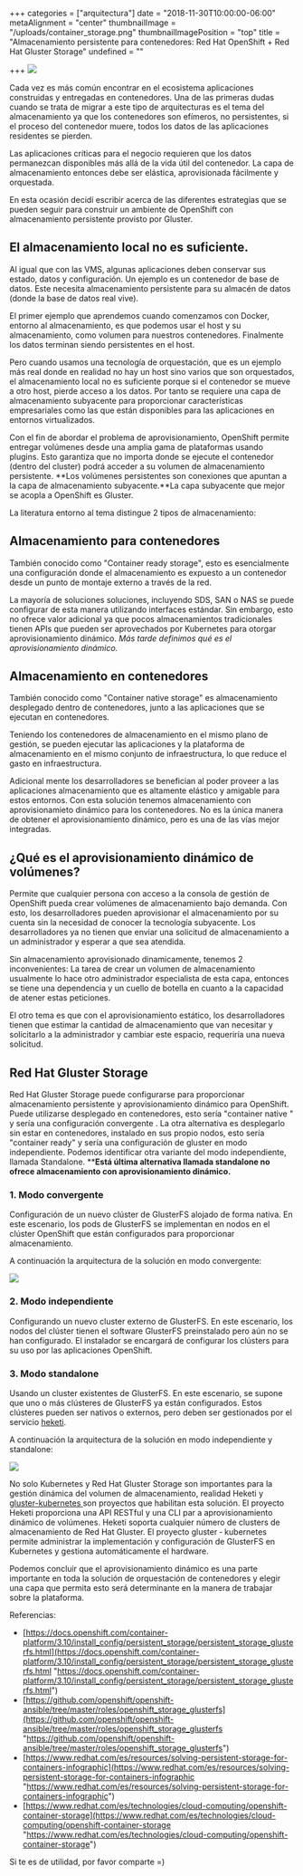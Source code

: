 +++
categories = ["arquitectura"]
date = "2018-11-30T10:00:00-06:00"
metaAlignment = "center"
thumbnailImage = "/uploads/container_storage.png"
thumbnailImagePosition = "top"
title = "Almacenamiento persistente para contenedores: Red Hat OpenShift + Red Hat Gluster Storage"
undefined = ""

+++
![](/uploads/cns3-6-4.png)

Cada vez es más común encontrar en el ecosistema  aplicaciones construidas y entregadas en contenedores. Una de las primeras dudas cuando se trata de migrar a este tipo de arquitecturas es el tema del almacenamiento ya que los contenedores son efímeros, no persistentes, si el proceso del contenedor muere, todos los datos de las aplicaciones residentes se pierden.

Las aplicaciones críticas para el negocio requieren que los datos  permanezcan disponibles más allá de la vida útil del contenedor. La capa de almacenamiento entonces debe ser elástica, aprovisionada  fácilmente y orquestada.

En esta ocasión decidí escribir acerca de las diferentes estrategias que se pueden seguir para construir un ambiente de OpenShift con almacenamiento persistente provisto por Gluster.

## El almacenamiento local no es suficiente.

Al igual que con las VMS, algunas aplicaciones deben conservar sus estado, datos y configuración. Un ejemplo es un contenedor de base de datos. Este necesita almacenamiento persistente para su almacén de datos (donde la base de datos real vive).

El primer ejemplo que aprendemos cuando comenzamos con Docker, entorno al almacenamiento, es que podemos usar el host y su almacenamiento, como volumen para nuestros contenedores. Finalmente los datos terminan siendo persistentes en el host.

Pero cuando usamos una tecnología de orquestación, que es un ejemplo más real donde en realidad no hay un host sino varios que son orquestados, el almacenamiento local no es suficiente porque si el contenedor se mueve a otro host, pierde acceso a los datos. Por tanto se requiere una capa de almacenamiento subyacente para proporcionar características empresariales como las que están disponibles para las aplicaciones  en entornos virtualizados.

Con el fin de abordar el problema de aprovisionamiento, OpenShift  permite  entregar volúmenes desde una amplia gama de plataformas usando plugins. Esto garantiza que no importa donde se ejecute el contenedor (dentro del cluster) podrá acceder a su volumen de almacenamiento persistente. **Los volúmenes persistentes son conexiones  que apuntan a la capa de almacenamiento subyacente.**La capa subyacente que mejor se acopla a OpenShift es Gluster.

La literatura entorno al tema distingue 2 tipos de almacenamiento:

## **Almacenamiento para contenedores**

También conocido como "Container ready storage", esto es esencialmente una configuración donde el almacenamiento es expuesto a un contenedor desde un punto de montaje externo a través de la red.

La mayoría de soluciones soluciones, incluyendo SDS, SAN o NAS se puede configurar de esta manera utilizando interfaces estándar. Sin embargo, esto  no ofrece  valor adicional ya que pocos almacenamientos tradicionales tienen APIs que pueden ser aprovechados por Kubernetes para otorgar aprovisionamiento dinámico. _Más tarde definimos qué es el aprovisionamiento dinámico._

## **Almacenamiento en contenedores**

También conocido como "Container native storage" es almacenamiento desplegado dentro de contenedores, junto a las aplicaciones que se ejecutan en contenedores.

Teniendo los contenedores de almacenamiento en el mismo plano de gestión, se pueden ejecutar las aplicaciones y la plataforma de almacenamiento en el mismo conjunto de infraestructura, lo que reduce el gasto en infraestructura.

Adicional mente los desarrolladores se benefician al poder proveer a las aplicaciones almacenamiento que es altamente elástico y amigable para estos entornos. Con esta solución tenemos almacenamiento con aprovisionamieto dinámico para los contenedores. No es la única manera de obtener el aprovisionamiento dinámico, pero es una de las vías mejor integradas.

## **¿Qué es el aprovisionamiento dinámico de volúmenes?**

Permite que cualquier persona con acceso a la consola de gestión de OpenShift pueda crear volúmenes de almacenamiento bajo demanda. Con esto, los desarrolladores pueden aprovisionar el almacenamiento por su cuenta sin la necesidad de conocer la tecnología subyacente. Los desarrolladores ya no tienen que enviar una solicitud de almacenamiento a un administrador y esperar a que sea atendida.

Sin almacenamiento aprovisionado dinamicamente, tenemos 2 inconvenientes:  La tarea de crear un volumen de almacenamiento usualmente lo hace otro administrador especialista de esta capa, entonces se tiene una dependencia y un cuello de botella en cuanto a la capacidad de atener estas peticiones.

El otro tema es que con el aprovisionamiento estático, los desarrolladores tienen  que estimar la cantidad de almacenamiento que van necesitar y solicitarlo a la administrador y cambiar este espacio, requeriría una nueva solicitud.

## Red Hat Gluster Storage

Red Hat Gluster Storage puede configurarse para proporcionar almacenamiento persistente y aprovisionamiento dinámico para  OpenShift. Puede utilizarse desplegado en contenedores, esto sería  "container native " y sería una configuración convergente . La otra alternativa es desplegarlo sin estar en contenedores, instalado en sus propio nodos, esto sería "container ready" y sería una configuración de gluster en modo independiente. Podemos identificar otra variante del modo independiente, llamada Standalone. ****Está última alternativa llamada standalone no ofrece almacenamiento con aprovisionamiento dinámico.**

### 1. Modo convergente

Configuración de un nuevo clúster de GlusterFS alojado de forma nativa. En este escenario, los pods de GlusterFS se implementan en nodos en el clúster OpenShift que están configurados para proporcionar almacenamiento.

A continuación la arquitectura de la solución en modo convergente:

![](/uploads/Screenshot-20181129164551-885x666.png)

### 2. Modo independiente

Configurando un nuevo cluster externo de GlusterFS. En este escenario, los nodos del clúster tienen el software GlusterFS preinstalado pero aún no se han configurado. El instalador se encargará de configurar los clústers para su uso por las aplicaciones OpenShift.

### 3. Modo standalone

Usando un cluster existentes de GlusterFS. En este escenario, se supone que uno o más clústeres de GlusterFS ya están configurados. Estos clústeres pueden ser nativos o externos, pero deben ser gestionados por el servicio [heketi](https://github.com/heketi/heketi).

A continuación la arquitectura de la solución en modo independiente y standalone:

![](/uploads/Screenshot-20181129164603-868x527.png)

No  solo Kubernetes y Red Hat Gluster Storage son importantes para la gestión dinámica del volumen de almacenamiento, realidad Heketi y [gluster-kubernetes ](https://github.com/gluster/gluster-kubernetes)son proyectos que habilitan esta solución. El proyecto Heketi proporciona una API RESTful y una CLI par a aprovisionamiento dinámico de volúmenes. Heketi soporta cualquier número de clusters de almacenamiento de Red Hat Gluster. El proyecto gluster ‐ kubernetes permite administrar la implementación y configuración de GlusterFS en Kubernetes y gestiona automáticamente el hardware.

Podemos concluir que el aprovisionamiento dinámico es una parte importante en toda la solución de orquestación de contenedores y elegir una capa que permita esto será determinante en la manera de trabajar sobre la plataforma. 

Referencias:

* [https://docs.openshift.com/container-platform/3.10/install_config/persistent_storage/persistent_storage_glusterfs.html](https://docs.openshift.com/container-platform/3.10/install_config/persistent_storage/persistent_storage_glusterfs.html "https://docs.openshift.com/container-platform/3.10/install_config/persistent_storage/persistent_storage_glusterfs.html")
* [https://github.com/openshift/openshift-ansible/tree/master/roles/openshift_storage_glusterfs](https://github.com/openshift/openshift-ansible/tree/master/roles/openshift_storage_glusterfs "https://github.com/openshift/openshift-ansible/tree/master/roles/openshift_storage_glusterfs")
* [https://www.redhat.com/es/resources/solving-persistent-storage-for-containers-infographic](https://www.redhat.com/es/resources/solving-persistent-storage-for-containers-infographic "https://www.redhat.com/es/resources/solving-persistent-storage-for-containers-infographic")
* [https://www.redhat.com/es/technologies/cloud-computing/openshift-container-storage](https://www.redhat.com/es/technologies/cloud-computing/openshift-container-storage "https://www.redhat.com/es/technologies/cloud-computing/openshift-container-storage")

Si te es de utilidad, por favor comparte =)